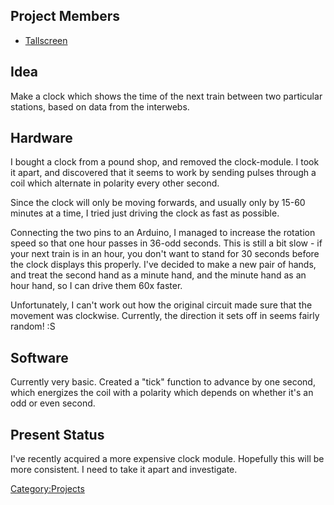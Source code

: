 Project Members
---------------

-   [Tallscreen](user:Tallscreen "wikilink")

Idea
----

Make a clock which shows the time of the next train between two
particular stations, based on data from the interwebs.

Hardware
--------

I bought a clock from a pound shop, and removed the clock-module. I took
it apart, and discovered that it seems to work by sending pulses through
a coil which alternate in polarity every other second.

Since the clock will only be moving forwards, and usually only by 15-60
minutes at a time, I tried just driving the clock as fast as possible.

Connecting the two pins to an Arduino, I managed to increase the
rotation speed so that one hour passes in 36-odd seconds. This is still
a bit slow - if your next train is in an hour, you don't want to stand
for 30 seconds before the clock displays this properly. I've decided to
make a new pair of hands, and treat the second hand as a minute hand,
and the minute hand as an hour hand, so I can drive them 60x faster.

Unfortunately, I can't work out how the original circuit made sure that
the movement was clockwise. Currently, the direction it sets off in
seems fairly random! :S

Software
--------

Currently very basic. Created a "tick" function to advance by one
second, which energizes the coil with a polarity which depends on
whether it's an odd or even second.

Present Status
--------------

I've recently acquired a more expensive clock module. Hopefully this
will be more consistent. I need to take it apart and investigate.

[Category:Projects](Category:Projects "wikilink")